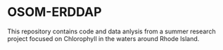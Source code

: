 # OSOM-ERDDAP
This repository contains code and data anlysis from a summer research project focused on Chlorophyll in the waters around Rhode Island.
